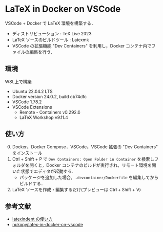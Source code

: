 # LaTeX in Docker on VSCode

VSCode + Docker で LaTeX 環境を構築する．

- ディストリビューション : TeX Live 2023
- LaTeX ソースのビルドツール : Latexmk
- VSCode の拡張機能 "Dev Containers" を利用し，Docker コンテナ内でファイルの編集を行う．

## 環境

WSL上で構築

- Ubuntu 22.04.2 LTS
- Docker version 24.0.2, build cb74dfc
- VSCode 1.78.2
- VSCode Extensions
  - Remote - Containers v0.292.0
  - LaTeX Workshop v9.11.4

## 使い方

0. Docker，Docker Compose，VSCode，VSCode 拡張の "Dev Containers" をインストール
1. Ctrl + Shift + P で `Dev Containers: Open Folder in Container` を検索しフォルダを開くと，Docker コンテナのビルドが実行され，リモート環境を開いた状態でエディタが起動する．
   - パッケージを追加した場合，`.devcontainer/Dockerfile` を編集してからビルドする．
2. LaTeX ソースを作成・編集するだけ(プレビューは Ctrl + Shift + V)

## 参考文献

- [latexindent の使い方](https://gist.github.com/Yarakashi-Kikohshi/8c39707f83ba73b3bce73c54638ac594)
- [nukopy/latex-in-docker-on-vscode](https://github.com/nukopy/latex-in-docker-on-vscode)
